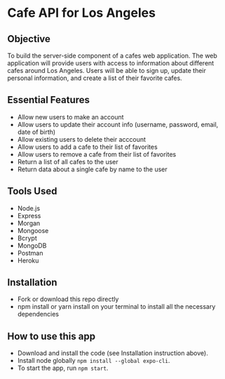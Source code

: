 # Cafe API for Los Angeles

## Objective

To build the server-side component of a cafes web application. The web
application will provide users with access to information about different
cafes around Los Angeles. Users will be able to sign up, update their
personal information, and create a list of their favorite cafes.

## Essential Features

- Allow new users to make an account
- Allow users to update their account info (username, password, email, date of birth)
- Allow existing users to delete their acccount
- Allow users to add a cafe to their list of favorites
- Allow users to remove a cafe from their list of favorites
- Return a list of all cafes to the user
- Return data about a single cafe by name to the user

## Tools Used

- Node.js
- Express
- Morgan
- Mongoose
- Bcrypt
- MongoDB
- Postman
- Heroku

## Installation

- Fork or download this repo directly
- npm install or yarn install on your terminal to install all the necessary dependencies

## How to use this app

- Download and install the code (see Installation instruction above).
- Install node globally `npm install --global expo-cli`.
- To start the app, run `npm start`.
